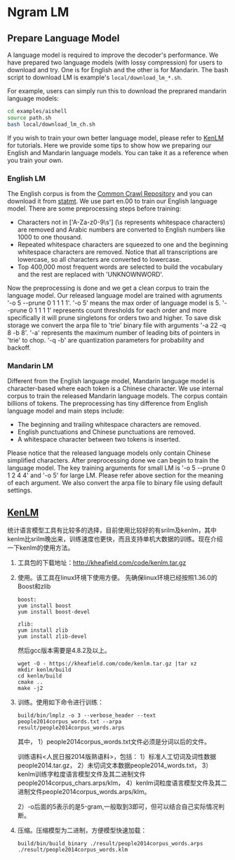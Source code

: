 # Ngram LM



## Prepare Language Model

A language model is required to improve the decoder's performance. We have prepared two language models (with lossy compression) for users to download and try. One is for English and the other is for Mandarin. The bash script to download LM is example's `local/download_lm_*.sh`.

For example, users can simply run this to download the preprared mandarin language models:

```bash
cd examples/aishell
source path.sh
bash local/download_lm_ch.sh
```

If you wish to train your own better language model, please refer to [KenLM](https://github.com/kpu/kenlm) for tutorials.
Here we provide some tips to show how we preparing our English and Mandarin language models.
You can take it as a reference when you train your own.

### English LM

The English corpus is from the [Common Crawl Repository](http://commoncrawl.org) and you can download it from [statmt](http://data.statmt.org/ngrams/deduped_en). We use part en.00 to train our English language model. There are some preprocessing steps before training:

  * Characters not in \['A-Za-z0-9\s'\] (\s represents whitespace characters) are removed and Arabic numbers are converted to English numbers like 1000 to one thousand.
  * Repeated whitespace characters are squeezed to one and the beginning whitespace characters are removed. Notice that all transcriptions are lowercase, so all characters are converted to lowercase.
  * Top 400,000 most frequent words are selected to build the vocabulary and the rest are replaced with 'UNKNOWNWORD'.

Now the preprocessing is done and we get a clean corpus to train the language model. Our released language model are trained with agruments '-o 5 --prune 0 1 1 1 1'. '-o 5' means the max order of language model is 5. '--prune 0 1 1 1 1' represents count thresholds for each order and more specifically it will prune singletons for orders two and higher. To save disk storage we convert the arpa file to 'trie' binary file with arguments '-a 22 -q 8 -b 8'. '-a' represents the maximum number of leading bits of pointers in 'trie' to chop. '-q -b' are quantization parameters for probability and backoff.

### Mandarin LM

Different from the English language model, Mandarin language model is character-based where each token is a Chinese character. We use internal corpus to train the released Mandarin language models. The corpus contain billions of tokens. The preprocessing has tiny difference from English language model and main steps include:

  * The beginning and trailing whitespace characters are removed.
  * English punctuations and Chinese punctuations are removed.
  * A whitespace character between two tokens is inserted.

Please notice that the released language models only contain Chinese simplified characters. After preprocessing done we can begin to train the language model. The key training arguments for small LM is '-o 5 --prune 0 1 2 4 4' and '-o 5' for large LM. Please refer above section for the meaning of each argument. We also convert the arpa file to binary file using default settings.



## [KenLM](http://kheafield.com/code/kenlm/)

统计语言模型工具有比较多的选择，目前使用比较好的有srilm及kenlm，其中kenlm比srilm晚出来，训练速度也更快，而且支持单机大数据的训练。现在介绍一下kenlm的使用方法。

1. 工具包的下载地址：http://kheafield.com/code/kenlm.tar.gz

2. 使用。该工具在linux环境下使用方便。 先确保linux环境已经按照1.36.0的Boost和zlib

   ```
   boost:
   yum install boost
   yum install boost-devel
   
   zlib:
   yum install zlib
   yum install zlib-devel
   ```

   然后gcc版本需要是4.8.2及以上。

   ```
   wget -O - https://kheafield.com/code/kenlm.tar.gz |tar xz
   mkdir kenlm/build
   cd kenlm/build
   cmake ..
   make -j2
   ```

3. 训练。使用如下命令进行训练：

   ```
   build/bin/lmplz -o 3 --verbose_header --text people2014corpus_words.txt --arpa result/people2014corpus_words.arps
   ```

   其中，
   1）people2014corpus_words.txt文件必须是分词以后的文件。

   训练语料<人民日报2014版熟语料>，包括： 1）标准人工切词及词性数据people2014.tar.gz， 2）未切词文本数据people2014_words.txt， 3）kenlm训练字粒度语言模型文件及其二进制文件people2014corpus_chars.arps/klm， 4）kenlm词粒度语言模型文件及其二进制文件people2014corpus_words.arps/klm。

   2）-o后面的5表示的是5-gram,一般取到3即可，但可以结合自己实际情况判断。

4. 压缩。压缩模型为二进制，方便模型快速加载：

   ```
   build/bin/build_binary ./result/people2014corpus_words.arps ./result/people2014corpus_words.klm
   ```

   